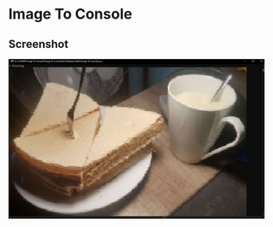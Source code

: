 # Image To Console


## Screenshot
![Converted a picture of my caramel waffles](./images/screenshot.PNG)
